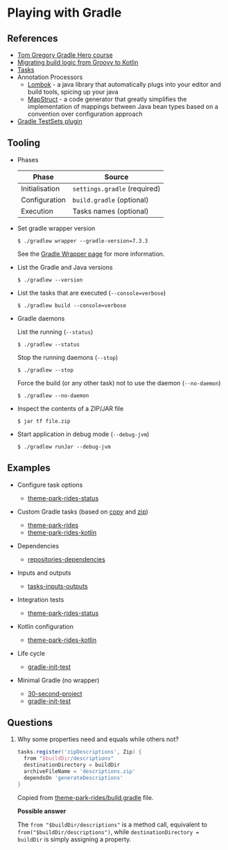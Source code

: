 # Playing with Gradle

## References

- [Tom Gregory Gradle Hero course](https://learn.tomgregory.com/courses/gradle-hero)
- [Migrating build logic from Groovy to Kotlin](https://docs.gradle.org/current/userguide/migrating_from_groovy_to_kotlin_dsl.html)
- [Tasks](https://docs.gradle.org/current/dsl/org.gradle.api.Task.html)
- Annotation Processors
    - [Lombok](https://projectlombok.org/) - a java library that automatically plugs into your editor and build tools,
      spicing up your java
    - [MapStruct](https://mapstruct.org/) - a code generator that greatly simplifies the implementation of mappings
      between Java bean types based on a convention over configuration approach
- [Gradle TestSets plugin](https://github.com/unbroken-dome/gradle-testsets-plugin)

## Tooling

- Phases

  | Phase          | Source                       |
  |----------------|------------------------------|
  | Initialisation | `settings.gradle` (required) |
  | Configuration  | `build.gradle` (optional)    |
  | Execution      | Tasks names (optional)       |

- Set gradle wrapper version

  ```shell
  $ ./gradlew wrapper --gradle-version=7.3.3
  ```

  See the [Gradle Wrapper page](https://docs.gradle.org/current/userguide/gradle_wrapper.html) for more information.

- List the Gradle and Java versions

  ```shell
  $ ./gradlew --version
  ```

- List the tasks that are executed (`--console=verbose`)

  ```shell
  $ ./gradlew build --console=verbose
  ```

- Gradle daemons

  List the running (`--status`)

  ```shell
  $ ./gradlew --status
  ```

  Stop the running daemons (`--stop`)

  ```shell
  $ ./gradlew --stop
  ```

  Force the build (or any other task) not to use the daemon (`--no-daemon`)

  ```shell
  $ ./gradlew --no-daemon
  ```

- Inspect the contents of a ZIP/JAR file

  ```shell
  $ jar tf file.zip
  ```

- Start application in debug mode (`--debug-jvm`)

  ```shell
  $ ./gradlew runJar --debug-jvm
  ```

## Examples

- Configure task options
    - [theme-park-rides-status](theme-park-rides-status)

- Custom Gradle tasks (based on [copy](https://docs.gradle.org/current/dsl/org.gradle.api.tasks.Copy.html)
  and [zip](https://docs.gradle.org/current/dsl/org.gradle.api.tasks.bundling.Zip.html))

    - [theme-park-rides](theme-park-rides)
    - [theme-park-rides-kotlin](theme-park-rides-kotlin)

- Dependencies

    - [repositories-dependencies](repositories-dependencies)

- Inputs and outputs

    - [tasks-inputs-outputs](tasks-inputs-outputs)

- Integration tests

    - [theme-park-rides-status](theme-park-rides-status)

- Kotlin configuration

    - [theme-park-rides-kotlin](theme-park-rides-kotlin)

- Life cycle

    - [gradle-init-test](gradle-init-test)

- Minimal Gradle (no wrapper)

    - [30-second-project](30-second-project)
    - [gradle-init-test](gradle-init-test)

## Questions

1. Why some properties need and equals while others not?

   ```groovy
   tasks.register('zipDescriptions', Zip) {
     from "$buildDir/descriptions"
     destinationDirectory = buildDir
     archiveFileName = 'descriptions.zip'
     dependsOn 'generateDescriptions'
   }
   ```

   Copied from [theme-park-rides/build.gradle](theme-park-rides/build.gradle) file.

   **Possible answer**

   The `from "$buildDir/descriptions"` is a method call, equivalent to `from("$buildDir/descriptions")`,
   while `destinationDirectory = buildDir` is simply assigning a property.
